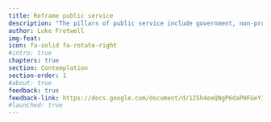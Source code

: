 ```yaml
---
title: Reframe public service
description: "The pillars of public service include government, non-profit, business, media, academia, and general public. By reframing our context for what it means to serve, we shift power dynamics from “the government” to “we are all the government.” This empowers everyone to have a shared sense of responsibility, accountability, and unity."
author: Luke Fretwell
img-feat: 
icon: fa-solid fa-rotate-right
#intro: true
chapters: true
section: Contemplation
section-order: 1
#about: true
feedback: true
feedback-link: https://docs.google.com/document/d/1ZSh4eeQNgP6daPHFGeYI_7XvYsg1IW6b8P6EM-I1DrM/edit?usp=sharing
#launched: true
---
```


